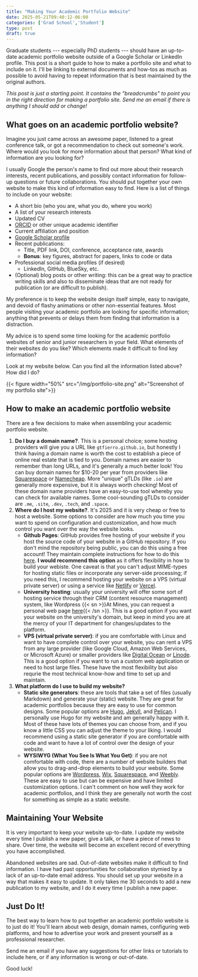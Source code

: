 ```yaml
---
title: "Making Your Academic Portfolio Website"
date: 2025-05-21T09:40:12-06:00
categories: ['Grad School','Student']
type: post
draft: true
---
```


Graduate students --- especially PhD students --- should have an up-to-date academic portfolio website outside of a Google Scholar or LinkedIn profile.
This post is a short guide to how to make a portfolio site and what to include on it.
I'll be linking to external documents and how-tos as much as possible to avoid having to repeat information that is best maintained by the original authors.

*This post is just a starting point. It contains the "breadcrumbs" to point you in the right direction for making a portfolio site. Send me an email if there is anything I should add or change!*

## What goes on an academic portfolio website?

Imagine you just came across an awesome paper, listened to a great conference talk, or got a recommendation to check out someone's work.
Where would you look for more information about that person? What kind of information are you looking for?

I usually Google the person's name to find out more about their research interests, recent publications, and possibly contact information for follow-up questions or future collaborations.
You should put together your own website to make this kind of information easy to find.
Here is a list of things to include on your website:
- A short bio (who you are, what you do, where you work)
- A list of your research interests
- Updated CV
- [ORCID](https://orcid.org/0000-0002-2081-4525) or other unique academic identifier
- Current affiliation and position
- [Google Scholar profile](https://scholar.google.com/citations?user=9wj4L7MAAAAJ&hl=en)
- Recent publications:
    - Title, PDF link, DOI, conference, acceptance rate, awards
    - **Bonus**: key figures, abstract for papers, links to code or data
- Professional social media profiles (if desired)
    - LinkedIn, GitHub, BlueSky, etc.
- (Optional) blog posts or other writing: this can be a great way to practice writing skills and also to disseminate ideas that are not ready for publication (or are difficult to publish).

My preference is to keep the website design itself simple, easy to navigate, and devoid of flashy animations or other non-essential features.
Most people visiting your academic portfolio are looking for specific information; anything that prevents or delays them from finding that information is a distraction.

My advice is to spend some time looking for the academic portfolio websites of senior and junior researchers in your field.
What elements of their websites do you like? Which elements made it difficult to find key information?

Look at my website below. Can you find all the information listed above? How did I do?

{{< figure width="50%" src="/img/portfolio-site.png" alt="Screenshot of my portfolio site">}}


## How to make an academic portfolio website

There are a few decisions to make when assembling your academic portfolio website.

1. **Do I buy a domain name?**. This is a personal choice; some hosting providers will give you a URL like `gtfierro.github.io`, but honestly I think having a domain name is worth the cost to establish a piece of online real estate that is tied to you. Domain names are easier to remember than long URLs, and it's generally a much better look! You can buy domain names for $10-20 per year from providers like [Squarespace](https://domains.squarespace.com) or [Namecheap](https://www.namecheap.com). More "unique" gTLDs (like `.io`) are generally more expensive, but it is always worth checking! Most of these domain name providers have an easy-to-use tool whereby you can check for available names. Some cool-sounding gTLDs to consider are `.me`, `.site`, `.dev`, `.tech`, and `.space`.
2. **Where do I host my website?**. It's 2025 and it is very cheap or free to host a website. Some options to consider are how much you time you want to spend on configuration and customization, and how much control you want over the way the website looks.
    - **Github Pages**: GitHub provides free hosting of your website if you host the source code of your website in a GitHub repository. If you don't mind the repository being public, you can do this using a free account! They maintain complete instructions for how to do this [here](https://pages.github.com). **I would recommend this option** as it offers flexibility in how to build your webiste. One caveat is that you can't adjust MIME-types for hosting static files or incorporate any server-side processing; if you need this, I recommend hosting your website on a VPS (virtual private server) or using a service like [Netlify](https://www.netlify.com/) or [Vercel](https://vercel.com/).
    - **University hosting**: usually your university will offer some sort of hosting service through their CRM (content resource management) system, like Wordpress {{< sn >}}At Mines, you can request a personal web page [here](https://brand.mines.edu/web-creation-and-editing-2/#personal){{< /sn >}}. This is a good option if you want your website on the university's domain, but keep in mind you are at the mercy of your IT department for changes/updates to the platform.
    - **VPS (virtual private server)**: if you are comfortable with Linux and want to have complete control over your website, you can rent a VPS from any large provider (like Google Cloud, Amazon Web Services, or Microsoft Azure) or smaller providers like [Digital Ocean](https://www.digitalocean.com/) or [Linode](https://www.linode.com/). This is a good option if you want to run a custom web application or need to host large files. These have the most flexibility but also requrie the most technical know-how and time to set up and maintain.
3. **What platform do I use to build my website?**
    - **Static site generators**: these are tools that take a set of files (usually Markdown) and generate your (static) website. They are great for academic portfolios because they are easy to use for common designs. Some popular options are [Hugo](https://gohugo.io/), [Jekyll](https://jekyllrb.com/), and [Pelican](https://blog.getpelican.com/). I personally use Hugo for my website and am generally happy with it. Most of these have lots of themes you can choose from, and if you know a little CSS you can adjust the theme to your liking. I would recommend using a static site generator if you are comfortable with code and want to have a lot of control over the design of your website.
    - **WYSIWYG (What You See Is What You Get)**: if you are not comfortable with code, there are a number of website builders that allow you to drag-and-drop elements to build your website. Some popular options are [Wordpress](https://wordpress.org), [Wix](https://www.wix.com/), [Squarespace](https://www.squarespace.com/), and [Weebly](https://www.weebly.com/). These are easy to use but can be expensive and have limited customization options. I can't comment on how well they work for academic portfolios, and I think they are generally not worth the cost for something as simple as a static website.

## Maintaining Your Website

It is very important to keep your website up-to-date.
I update my website every time I publish a new paper, give a talk, or have a piece of news to share.
Over time, the website will become an excellent record of everything you have accomplished.

Abandoned websites are sad. Out-of-date websites make it difficult to find information. I have had past opportunities for collaboration stymied by a lack of an up-to-date email address.
You should set up your website in a way that makes it easy to update. It only takes me 30 seconds to add a new publication to my website, and I do it every time I publish a new paper.

## Just Do It!

The best way to learn how to put together an academic portfolio website is to just do it!
You'll learn about web design, domain names, configuring web platforms, and how to advertise your work and present yourself as a professional researcher.

Send me an email if you have any suggestions for other links or tutorials to include here, or if any information is wrong or out-of-date.

Good luck!
